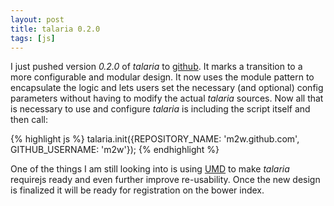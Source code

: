 ```yaml
---
layout: post
title: talaria 0.2.0
tags: [js]
---
```


I just pushed version *0.2.0* of _talaria_ to [github](https://github.com/m2w/talaria). It marks a transition to a more configurable and modular design. It now uses the module pattern to encapsulate the logic and lets users set the necessary (and optional) config parameters without having to modify the actual _talaria_ sources. Now all that is necessary to use and configure _talaria_ is including the script itself and then call:

{% highlight js %}
talaria.init({REPOSITORY_NAME: 'm2w.github.com', GITHUB_USERNAME: 'm2w'});
{% endhighlight %}

One of the things I am still looking into is using [UMD](https://github.com/umdjs/umd) to make _talaria_ requirejs ready and even further improve re-usability. Once the new design is finalized it will be ready for registration on the bower index.
